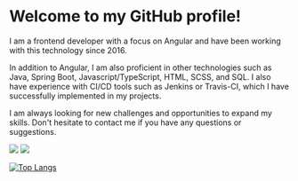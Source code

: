 # Welcome to my GitHub profile!
I am a frontend developer with a focus on Angular and have been working with this technology since 2016.

In addition to Angular, I am also proficient in other technologies such as Java, Spring Boot, Javascript/TypeScript, HTML, SCSS, and SQL. I also have experience with CI/CD tools such as Jenkins or Travis-CI, which I have successfully implemented in my projects.

I am always looking for new challenges and opportunities to expand my skills. Don't hesitate to contact me if you have any questions or suggestions.

![](https://komarev.com/ghpvc/?username=derBinder)
![](https://www.codewars.com/users/derBinder/badges/micro)   

[![Top Langs](https://github-readme-stats.vercel.app/api/top-langs/?username=derBinder&theme=dark)](https://github.com/anuraghazra/github-readme-stats)
